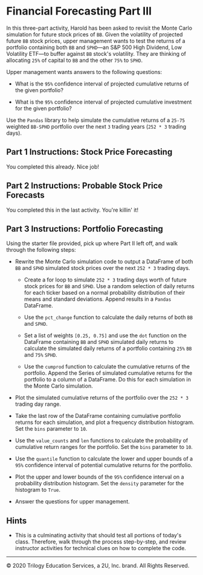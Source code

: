 # Financial Forecasting Part III

In this three-part activity, Harold has been asked to revisit the Monte Carlo simulation for future stock prices of `BB`. Given the volatility of projected future `BB` stock prices, upper management wants to test the returns of a portfolio containing both `BB` and `SPHD`—an S&P 500 High Dividend, Low Volatility ETF—to buffer against `BB` stock's volatility. They are thinking of allocating `25%` of capital to `BB` and the other `75%` to `SPHD`.

Upper management wants answers to the following questions:

* What is the `95%` confidence interval of projected cumulative returns of the given portfolio?

* What is the `95%` confidence interval of projected cumulative investment for the given portfolio?

Use the `Pandas` library to help simulate the cumulative returns of a `25-75` weighted `BB-SPHD` portfolio over the next `3` trading years (`252 * 3` trading days).

## Part 1 Instructions: Stock Price Forecasting

You completed this already. Nice job!

## Part 2 Instructions: Probable Stock Price Forecasts

You completed this in the last activity. You're killin' it!

## Part 3 Instructions: Portfolio Forecasting

Using the starter file provided, pick up where Part II left off, and walk through the following steps:

* Rewrite the Monte Carlo simulation code to output a DataFrame of both `BB` and `SPHD` simulated stock prices over the next `252 * 3` trading days.

  * Create a for loop to simulate `252 * 3` trading days worth of future stock prices for `BB` and `SPHD`. Use a random selection of daily returns for each ticker based on a normal probability distribution of their means and standard deviations. Append results in a `Pandas` DataFrame.

  * Use the `pct_change` function to calculate the daily returns of both `BB` and `SPHD`.

  * Set a list of weights `[0.25, 0.75]` and use the `dot` function on the DataFrame containing `BB` and `SPHD` simulated daily returns to calculate the simulated daily returns of a portfolio containing `25%` `BB` and `75%` `SPHD`.

  * Use the `cumprod` function to calculate the cumulative returns of the portfolio. Append the Series of simulated cumulative returns for the portfolio to a column of a DataFrame. Do this for each simulation in the Monte Carlo simulation.

* Plot the simulated cumulative returns of the portfolio over the `252 * 3` trading day range.

* Take the last row of the DataFrame containing cumulative portfolio returns for each simulation, and plot a frequency distribution histogram. Set the `bins` parameter to `10`.

* Use the `value_counts` and `len` functions to calculate the probability of cumulative return ranges for the portfolio. Set the `bins` parameter to `10`.

* Use the `quantile` function to calculate the lower and upper bounds of a `95%` confidence interval of potential cumulative returns for the portfolio.

* Plot the upper and lower bounds of the `95%` confidence interval on a probability distribution histogram. Set the `density` parameter for the histogram to `True`.

* Answer the questions for upper management.

## Hints

* This is a culminating activity that should test all portions of today's class. Therefore, walk through the process step-by-step, and review instructor activities for technical clues on how to complete the code.

---

© 2020 Trilogy Education Services, a 2U, Inc. brand. All Rights Reserved.
